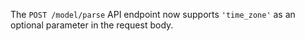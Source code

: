 The `POST /model/parse` API endpoint now supports `'time_zone'` as an optional parameter in the request body.